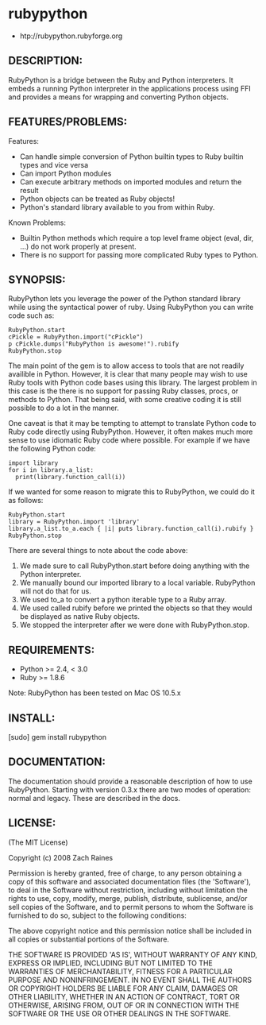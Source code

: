 # rubypython

* htp://rubypython.rubyforge.org

## DESCRIPTION:

RubyPython is a bridge between the Ruby and Python interpreters. It embeds a
running Python interpreter in the applications process using FFI and
provides a means for wrapping and converting Python objects.
 
## FEATURES/PROBLEMS:

Features:

* Can handle simple conversion of Python builtin types to Ruby builtin types and vice versa
* Can import Python modules
* Can execute arbitrary methods on imported modules and return the result
* Python objects can be treated as Ruby objects!
* Python's standard library available to you from within Ruby.

Known Problems:

* Builtin Python methods which require a top level frame object (eval, dir, ...) do not work properly at present.
* There is no support for passing more complicated Ruby types to Python.

## SYNOPSIS:
RubyPython lets you leverage the power of the Python standard library while
using the syntactical power of ruby. Using RubyPython you can write code such
as:

    RubyPython.start
    cPickle = RubyPython.import("cPickle")
    p cPickle.dumps("RubyPython is awesome!").rubify
    RubyPython.stop

The main point of the gem is to allow access to tools that are not readily availible in Python. However, it is clear that many people may wish to use Ruby tools with Python code bases using this library. The largest problem in this case is the there is no support for passing Ruby classes, procs, or methods to Python. That being said, with some creative coding it is still possible to do a lot in the manner.

One caveat is that it may be tempting to attempt to translate Python code to Ruby code directly using RubyPython. However, it often makes much more sense to use idiomatic Ruby code where possible. For example if we have the following Python code:

    import library
    for i in library.a_list:
      print(library.function_call(i))

If we wanted for some reason to migrate this to RubyPython, we could do it as follows:

    RubyPython.start
    library = RubyPython.import 'library'
    library.a_list.to_a.each { |i| puts library.function_call(i).rubify }
    RubyPython.stop

There are several things to note about the code above:

1. We made sure to call RubyPython.start before doing anything with the Python interpreter.
1. We manually bound our imported library to a local variable. RubyPython will not do that for us.
1. We used to\_a to convert a python iterable type to a Ruby array.
1. We used called rubify before we printed the objects so that they would be displayed as native Ruby objects.
1. We stopped the interpreter after we were done with RubyPython.stop.
	
## REQUIREMENTS:
	
* Python >= 2.4, < 3.0
* Ruby >= 1.8.6

Note: RubyPython has been tested on Mac OS 10.5.x
	
	
## INSTALL:

[sudo] gem install rubypython

## DOCUMENTATION:

The documentation should provide a reasonable description of how to use RubyPython.
Starting with version 0.3.x there are two modes of operation: normal and
legacy. These are described in the docs.
	
## LICENSE:

(The MIT License)

Copyright (c) 2008 Zach Raines

Permission is hereby granted, free of charge, to any person obtaining
a copy of this software and associated documentation files (the
'Software'), to deal in the Software without restriction, including
without limitation the rights to use, copy, modify, merge, publish,
distribute, sublicense, and/or sell copies of the Software, and to
permit persons to whom the Software is furnished to do so, subject to
the following conditions:

The above copyright notice and this permission notice shall be
included in all copies or substantial portions of the Software.

THE SOFTWARE IS PROVIDED 'AS IS', WITHOUT WARRANTY OF ANY KIND,
EXPRESS OR IMPLIED, INCLUDING BUT NOT LIMITED TO THE WARRANTIES OF
MERCHANTABILITY, FITNESS FOR A PARTICULAR PURPOSE AND NONINFRINGEMENT.
IN NO EVENT SHALL THE AUTHORS OR COPYRIGHT HOLDERS BE LIABLE FOR ANY
CLAIM, DAMAGES OR OTHER LIABILITY, WHETHER IN AN ACTION OF CONTRACT,
TORT OR OTHERWISE, ARISING FROM, OUT OF OR IN CONNECTION WITH THE
SOFTWARE OR THE USE OR OTHER DEALINGS IN THE SOFTWARE.
